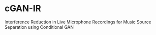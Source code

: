 # cGAN-IR
Interference Reduction in Live Microphone Recordings for Music Source Separation using Conditional GAN
